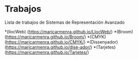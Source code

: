 # Trabajos
Lista de trabajos de Sistemas de Representación Avanzado

*(llocWeb) (https://maricarmenra.github.io/LlocWeb/)
*(Broom) (https://maricarmenra.github.io/Broom/)
*(CMYK)(https://maricarmenra.github.io/CMYK/)
*(Dissenyador) (https://maricarmenra.github.io/dise-ador/)
*(Tarjetes) (https://maricarmenra.github.io/Tarjetes/)
